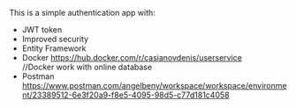This is a simple authentication app with:
- JWT token
- Improved security
- Entity Framework
- Docker https://hub.docker.com/r/casianovdenis/userservice
<br/>//Docker work with online database
- Postman https://www.postman.com/angelbeny/workspace/workspace/environment/23389512-6e3f20a9-f8e5-4095-98d5-c77d181c4058
